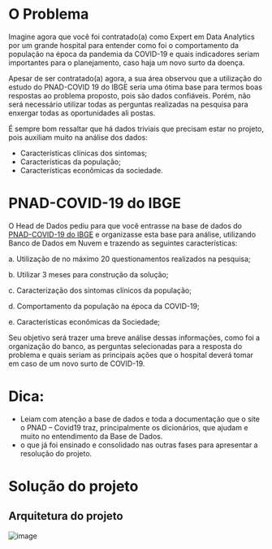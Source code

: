 # O Problema

Imagine agora que você foi contratado(a) como Expert em Data Analytics por um grande hospital para entender como foi o comportamento da população na época da pandemia da COVID-19 e quais indicadores seriam importantes para o planejamento, caso haja um novo surto da doença.
    
Apesar de ser contratado(a) agora, a sua área observou que a utilização do estudo do PNAD-COVID 19 do IBGE seria uma ótima base para termos boas respostas ao problema proposto, pois são dados confiáveis. Porém, não será necessário utilizar todas as perguntas realizadas na pesquisa para enxergar todas as oportunidades ali postas.

É sempre bom ressaltar que há dados triviais que precisam estar no projeto, pois auxiliam muito na análise dos dados:

* Características clínicas dos sintomas;
* Características da população;
* Características econômicas da sociedade.

# PNAD-COVID-19 do IBGE

O Head de Dados pediu para que você entrasse na base de dados do 
[PNAD-COVID-19 do IBGE](https://covid19.ibge.gov.br/pnad-covid/)
e organizasse esta base para análise, utilizando Banco de Dados em Nuvem e trazendo as seguintes características:

a. Utilização de no máximo 20 questionamentos realizados na pesquisa;

b. Utilizar 3 meses para construção da solução;

c. Caracterização dos sintomas clínicos da população;

d. Comportamento da população na época da COVID-19;

e. Características econômicas da Sociedade;
        

Seu objetivo será trazer uma breve análise dessas informações, como foi a organização do banco, as perguntas selecionadas para a resposta do problema e quais seriam as principais ações que o hospital deverá tomar em caso de um novo surto de COVID-19.
        
# Dica:

- Leiam com atenção a base de dados e toda a documentação que o site o PNAD – Covid19 traz, principalmente os dicionários, que ajudam e muito no entendimento da Base de Dados. 
-  o que já foi ensinado e consolidado nas outras fases para apresentar a resolução do projeto.

# Solução do projeto

## Arquitetura do projeto

![image](https://github.com/IgorNascAlves/Tech_Challenge_Fase03/assets/26041581/001bd63d-e342-4ce6-86c4-bea015563643)

